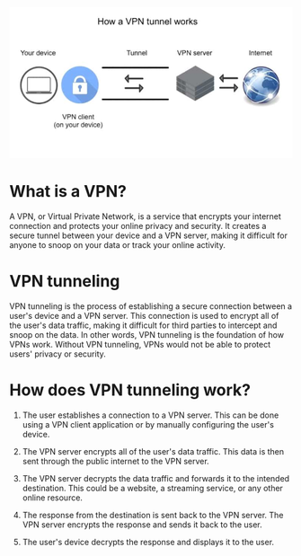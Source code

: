 ![placeholder image](Journey/008/assets/vpn.jpg)

# What is a VPN?

A VPN, or Virtual Private Network, is a service that encrypts your internet connection and protects your online privacy and security. It creates a secure tunnel between your device and a VPN server, making it difficult for anyone to snoop on your data or track your online activity.

# VPN tunneling

VPN tunneling is the process of establishing a secure connection between a user's device and a VPN server. This connection is used to encrypt all of the user's data traffic, making it difficult for third parties to intercept and snoop on the data. In other words, VPN tunneling is the foundation of how VPNs work. Without VPN tunneling, VPNs would not be able to protect users' privacy or security.

# How does VPN tunneling work?

1. The user establishes a connection to a VPN server. This can be done using a VPN client application or by manually configuring the user's device.

2. The VPN server encrypts all of the user's data traffic. This data is then sent through the public internet to the VPN server.

3. The VPN server decrypts the data traffic and forwards it to the intended destination. This could be a website, a streaming service, or any other online resource.

4. The response from the destination is sent back to the VPN server. The VPN server encrypts the response and sends it back to the user.

5. The user's device decrypts the response and displays it to the user.